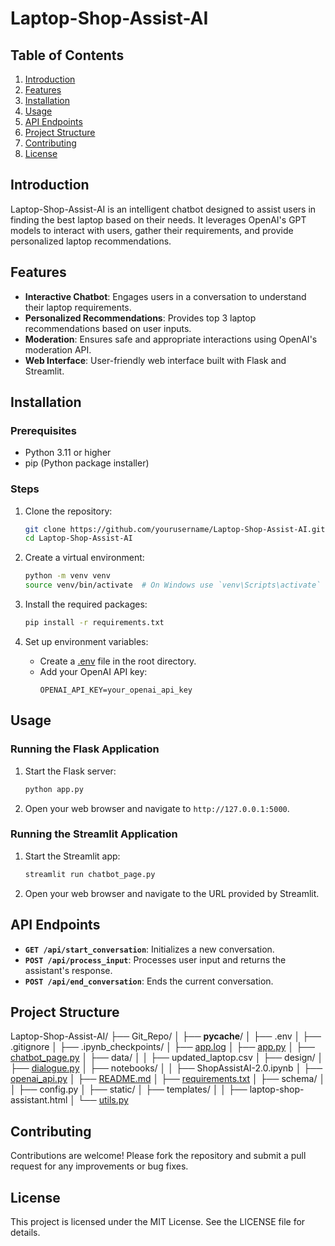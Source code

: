 # Laptop-Shop-Assist-AI

## Table of Contents
1. [Introduction](#introduction)
2. [Features](#features)
3. [Installation](#installation)
4. [Usage](#usage)
5. [API Endpoints](#api-endpoints)
6. [Project Structure](#project-structure)
7. [Contributing](#contributing)
8. [License](#license)

## Introduction
Laptop-Shop-Assist-AI is an intelligent chatbot designed to assist users in finding the best laptop based on their needs. It leverages OpenAI's GPT models to interact with users, gather their requirements, and provide personalized laptop recommendations.

## Features
- **Interactive Chatbot**: Engages users in a conversation to understand their laptop requirements.
- **Personalized Recommendations**: Provides top 3 laptop recommendations based on user inputs.
- **Moderation**: Ensures safe and appropriate interactions using OpenAI's moderation API.
- **Web Interface**: User-friendly web interface built with Flask and Streamlit.

## Installation
### Prerequisites
- Python 3.11 or higher
- pip (Python package installer)

### Steps
1. Clone the repository:
    ```sh
    git clone https://github.com/yourusername/Laptop-Shop-Assist-AI.git
    cd Laptop-Shop-Assist-AI
    ```

2. Create a virtual environment:
    ```sh
    python -m venv venv
    source venv/bin/activate  # On Windows use `venv\Scripts\activate`
    ```

3. Install the required packages:
    ```sh
    pip install -r requirements.txt
    ```

4. Set up environment variables:
    - Create a [.env](http://_vscodecontentref_/1) file in the root directory.
    - Add your OpenAI API key:
        ```
        OPENAI_API_KEY=your_openai_api_key
        ```

## Usage
### Running the Flask Application
1. Start the Flask server:
    ```sh
    python app.py
    ```

2. Open your web browser and navigate to `http://127.0.0.1:5000`.

### Running the Streamlit Application
1. Start the Streamlit app:
    ```sh
    streamlit run chatbot_page.py
    ```

2. Open your web browser and navigate to the URL provided by Streamlit.

## API Endpoints
- **`GET /api/start_conversation`**: Initializes a new conversation.
- **`POST /api/process_input`**: Processes user input and returns the assistant's response.
- **`POST /api/end_conversation`**: Ends the current conversation.

## Project Structure
Laptop-Shop-Assist-AI/
├── Git_Repo/
│   ├── __pycache__/
│   ├── .env
│   ├── .gitignore
│   ├── .ipynb_checkpoints/
│   ├── [app.log](http://_vscodecontentref_/2)
│   ├── [app.py](http://_vscodecontentref_/3)
│   ├── [chatbot_page.py](http://_vscodecontentref_/4)
│   ├── data/
│   │   ├── updated_laptop.csv
│   ├── design/
│   ├── [dialogue.py](http://_vscodecontentref_/5)
│   ├── notebooks/
│   │   ├── ShopAssistAI-2.0.ipynb
│   ├── [openai_api.py](http://_vscodecontentref_/6)
│   ├── [README.md](http://_vscodecontentref_/7)
│   ├── [requirements.txt](http://_vscodecontentref_/8)
│   ├── schema/
│   │   ├── config.py
│   ├── static/
│   ├── templates/
│   │   ├── laptop-shop-assistant.html
│   └── [utils.py](http://_vscodecontentref_/9)

## Contributing
Contributions are welcome! Please fork the repository and submit a pull request for any improvements or bug fixes.

## License
This project is licensed under the MIT License. See the LICENSE file for details.
